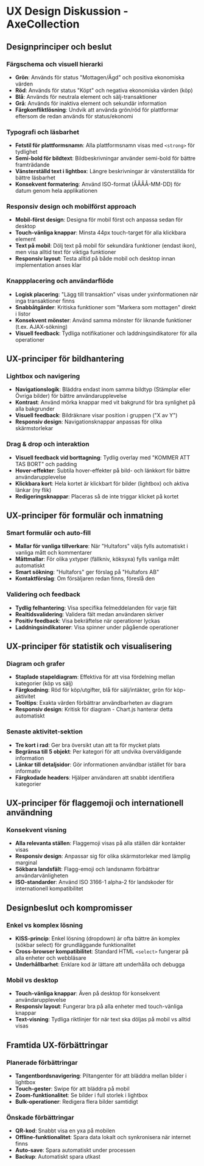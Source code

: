# UX Design Diskussion - AxeCollection

## Designprinciper och beslut

### Färgschema och visuell hierarki
- **Grön**: Används för status "Mottagen/Ägd" och positiva ekonomiska värden
- **Röd**: Används för status "Köpt" och negativa ekonomiska värden (köp)
- **Blå**: Används för neutrala element och sälj-transaktioner
- **Grå**: Används för inaktiva element och sekundär information
- **Färgkonfliktlösning**: Undvik att använda grön/röd för plattformar eftersom de redan används för status/ekonomi

### Typografi och läsbarhet
- **Fetstil för plattformsnamn**: Alla plattformsnamn visas med `<strong>` för tydlighet
- **Semi-bold för bildtext**: Bildbeskrivningar använder semi-bold för bättre framträdande
- **Vänsterställd text i lightbox**: Längre beskrivningar är vänsterställda för bättre läsbarhet
- **Konsekvent formatering**: Använd ISO-format (ÅÅÅÅ-MM-DD) för datum genom hela applikationen

### Responsiv design och mobilförst approach
- **Mobil-först design**: Designa för mobil först och anpassa sedan för desktop
- **Touch-vänliga knappar**: Minsta 44px touch-target för alla klickbara element
- **Text på mobil**: Dölj text på mobil för sekundära funktioner (endast ikon), men visa alltid text för viktiga funktioner
- **Responsiv layout**: Testa alltid på både mobil och desktop innan implementation anses klar

### Knappplacering och användarflöde
- **Logisk placering**: "Lägg till transaktion" visas under yxinformationen när inga transaktioner finns
- **Snabbåtgärder**: Kritiska funktioner som "Markera som mottagen" direkt i listor
- **Konsekvent mönster**: Använd samma mönster för liknande funktioner (t.ex. AJAX-sökning)
- **Visuell feedback**: Tydliga notifikationer och laddningsindikatorer för alla operationer

## UX-principer för bildhantering

### Lightbox och navigering
- **Navigationslogik**: Bläddra endast inom samma bildtyp (Stämplar eller Övriga bilder) för bättre användarupplevelse
- **Kontrast**: Använd mörka knappar med vit bakgrund för bra synlighet på alla bakgrunder
- **Visuell feedback**: Bildräknare visar position i gruppen ("X av Y")
- **Responsiv design**: Navigationsknappar anpassas för olika skärmstorlekar

### Drag & drop och interaktion
- **Visuell feedback vid borttagning**: Tydlig overlay med "KOMMER ATT TAS BORT" och padding
- **Hover-effekter**: Subtila hover-effekter på bild- och länkkort för bättre användarupplevelse
- **Klickbara kort**: Hela kortet är klickbart för bilder (lightbox) och aktiva länkar (ny flik)
- **Redigeringsknappar**: Placeras så de inte triggar klicket på kortet

## UX-principer för formulär och inmatning

### Smart formulär och auto-fill
- **Mallar för vanliga tillverkare**: När "Hultafors" väljs fylls automatiskt i vanliga mått och kommentarer
- **Måttmallar**: För olika yxtyper (fällkniv, köksyxa) fylls vanliga mått automatiskt
- **Smart sökning**: "Hultafors" ger förslag på "Hultafors AB"
- **Kontaktförslag**: Om försäljaren redan finns, föreslå den

### Validering och feedback
- **Tydlig felhantering**: Visa specifika felmeddelanden för varje fält
- **Realtidsvalidering**: Validera fält medan användaren skriver
- **Positiv feedback**: Visa bekräftelse när operationer lyckas
- **Laddningsindikatorer**: Visa spinner under pågående operationer

## UX-principer för statistik och visualisering

### Diagram och grafer
- **Staplade stapeldiagram**: Effektiva för att visa fördelning mellan kategorier (köp vs sälj)
- **Färgkodning**: Röd för köp/utgifter, blå för sälj/intäkter, grön för köp-aktivitet
- **Tooltips**: Exakta värden förbättrar användbarheten av diagram
- **Responsiv design**: Kritisk för diagram - Chart.js hanterar detta automatiskt

### Senaste aktivitet-sektion
- **Tre kort i rad**: Ger bra översikt utan att ta för mycket plats
- **Begränsa till 5 objekt**: Per kategori för att undvika överväldigande information
- **Länkar till detaljsidor**: Gör informationen användbar istället för bara informativ
- **Färgkodade headers**: Hjälper användaren att snabbt identifiera kategorier

## UX-principer för flaggemoji och internationell användning

### Konsekvent visning
- **Alla relevanta ställen**: Flaggemoji visas på alla ställen där kontakter visas
- **Responsiv design**: Anpassar sig för olika skärmstorlekar med lämplig marginal
- **Sökbara landsfält**: Flagg-emoji och landsnamn förbättrar användarvänligheten
- **ISO-standarder**: Använd ISO 3166-1 alpha-2 för landskoder för internationell kompatibilitet

## Designbeslut och kompromisser

### Enkel vs komplex lösning
- **KISS-princip**: Enkel lösning (dropdown) är ofta bättre än komplex (sökbar select) för grundläggande funktionalitet
- **Cross-browser kompatibilitet**: Standard HTML `<select>` fungerar på alla enheter och webbläsare
- **Underhållbarhet**: Enklare kod är lättare att underhålla och debugga

### Mobil vs desktop
- **Touch-vänliga knappar**: Även på desktop för konsekvent användarupplevelse
- **Responsiv layout**: Fungerar bra på alla enheter med touch-vänliga knappar
- **Text-visning**: Tydliga riktlinjer för när text ska döljas på mobil vs alltid visas

## Framtida UX-förbättringar

### Planerade förbättringar
- **Tangentbordsnavigering**: Piltangenter för att bläddra mellan bilder i lightbox
- **Touch-gester**: Swipe för att bläddra på mobil
- **Zoom-funktionalitet**: Se bilder i full storlek i lightbox
- **Bulk-operationer**: Redigera flera bilder samtidigt

### Önskade förbättringar
- **QR-kod**: Snabbt visa en yxa på mobilen
- **Offline-funktionalitet**: Spara data lokalt och synkronisera när internet finns
- **Auto-save**: Spara automatiskt under processen
- **Backup**: Automatiskt spara utkast 